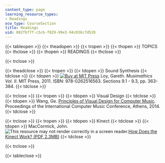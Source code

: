 ```yaml
---
content_type: page
learning_resource_types:
- Readings
ocw_type: CourseSection
title: Readings
uid: 082fbf7f-c5cb-f029-99e3-94c036c7d520
---
```


{{< tableopen >}}
{{< theadopen >}}
{{< tropen >}}
{{< thopen >}}
TOPICS
{{< thclose >}}
{{< thopen >}}
READINGS
{{< thclose >}}

{{< trclose >}}

{{< theadclose >}}
{{< tropen >}}
{{< tdopen >}}
Sound Synthesis
{{< tdclose >}}
{{< tdopen >}}
[![Buy at MIT Press](/images/mp_logo.gif)](https://mitpress.mit.edu/books/musimathics-volume-2) Loy, Gareth. _Musimathics Vol. II._ MIT Press, 2011. ISBN: 978-0262516563. Sections 9.1 - 9.3, pp. 363-384.
{{< tdclose >}}

{{< trclose >}}
{{< tropen >}}
{{< tdopen >}}
Visual Design
{{< tdclose >}}
{{< tdopen >}}
Wang, Ge. [Principles of Visual Design for Computer Music](http://quod.lib.umich.edu/i/icmc/bbp2372.2014.060/1). Proceedings of the International Computer Music Conference, Athens, 2014.
{{< tdclose >}}

{{< trclose >}}
{{< tropen >}}
{{< tdopen >}}
Kinect
{{< tdclose >}}
{{< tdopen >}}
MacCormick, John. ![This resource may not render correctly in a screen reader.](/images/inacessible.gif)[How Does the Kinect Work? (PDF 2.3MB)](https://users.dickinson.edu/~jmac/selected-talks/kinect.pdf)
{{< tdclose >}}

{{< trclose >}}

{{< tableclose >}}